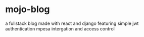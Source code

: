 # mojo-blog
a fullstack blog made with react and django featuring simple jwt authentication mpesa intergation and access control
